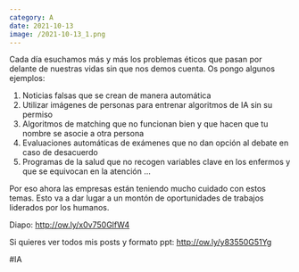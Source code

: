 ```yaml
--- 
category: A 
date: 2021-10-13 
image: /2021-10-13_1.png 
--- 
```


Cada día esuchamos más y más los problemas éticos que pasan por delante de nuestras vidas sin que nos demos cuenta. Os pongo algunos ejemplos:

1) Noticias falsas que se crean de manera automática
2) Utilizar imágenes de personas para entrenar algoritmos de IA sin su permiso
3) Algoritmos de matching que no funcionan bien y que hacen que tu nombre se asocie a otra persona
4) Evaluaciones automáticas de exámenes que no dan opción al debate en caso de desacuerdo
5) Programas de la salud que no recogen variables clave en los enfermos y que se equivocan en la atención
...

Por eso ahora las empresas están teniendo mucho cuidado con estos temas. Esto va a dar lugar a un montón de oportunidades de trabajos liderados por los humanos. 

Diapo: http://ow.ly/x0v750GlfW4

Si quieres ver todos mis posts y formato ppt: http://ow.ly/y83550G51Yg

#IA